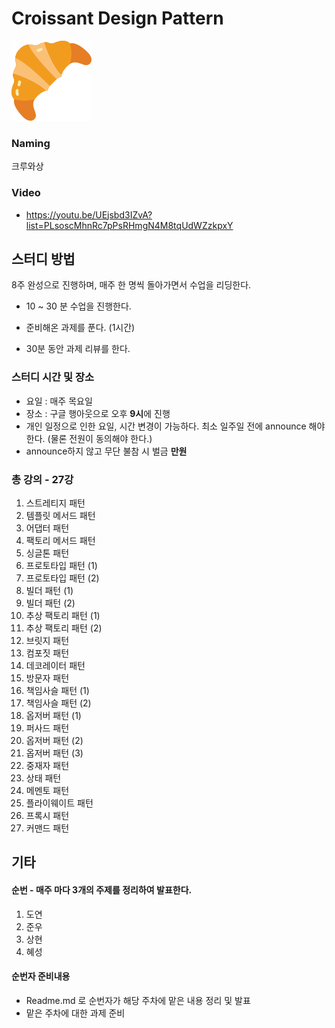 # Croissant Design Pattern 



![Croissant](doc/croissant-outline.png)

### Naming 
크루와상

### Video

- https://youtu.be/UEjsbd3IZvA?list=PLsoscMhnRc7pPsRHmgN4M8tqUdWZzkpxY

## 스터디 방법 

8주 완성으로 진행하며, 매주 한 명씩 돌아가면서 수업을 리딩한다.

- 10 ~ 30 분 수업을 진행한다. 

- 준비해온 과제를 푼다. (1시간) 

- 30분 동안 과제 리뷰를 한다.


### 스터디 시간 및 장소

- 요일 : 매주 목요일
- 장소 : 구글 행아웃으로 오후 **9시**에 진행
- 개인 일정으로 인한 요일, 시간 변경이 가능하다. 최소 일주일 전에 announce 해야한다. (물론 전원이 동의해야 한다.)
- announce하지 않고 무단 불참 시 벌금 **만원**

### 총 강의 - 27강

1. 스트레티지 패턴
2. 템플릿 메서드 패턴
3. 어댑터 패턴
4. 팩토리 메서드 패턴
5. 싱글톤 패턴
6. 프로토타입 패턴 (1)
7. 프로토타입 패턴 (2)
8. 빌더 패턴 (1)
9. 빌더 패턴 (2)
10. 추상 팩토리 패턴 (1)
11. 추상 팩토리 패턴 (2)
12. 브릿지 패턴
13. 컴포짓 패턴
14. 데코레이터 패턴
15. 방문자 패턴
16. 책임사슬 패턴 (1)
17. 책임사슬 패턴 (2)
18. 옵저버 패턴 (1)
19. 퍼사드 패턴
20. 옵저버 패턴 (2)
21. 옵저버 패턴 (3)
22. 중재자 패턴
23. 상태 패턴
24. 메멘토 패턴
25. 플라이웨이트 패턴
26. 프록시 패턴
27. 커맨드 패턴



## 기타 

#### 순번 - 매주 마다 **3개**의 주제를 정리하여 발표한다.

1. 도연
2. 준우
3. 상현
4. 혜성

#### **순번자 준비내용**

* Readme.md 로 순번자가 해당 주차에 맡은 내용 정리 및 발표
* 맡은 주차에 대한 과제 준비




